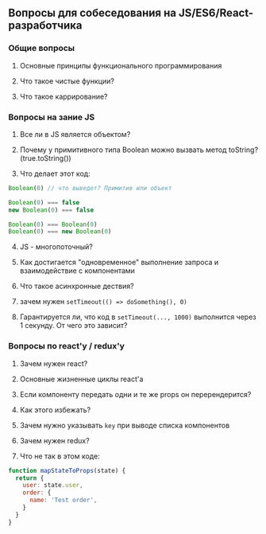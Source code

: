 ## Вопросы для собеседования на JS/ES6/React-разработчика

### Общие вопросы

1. Основные принципы функционального программирования

2. Что такое чистые функции?

3. Что такое каррирование?

### Вопросы на зание JS

1. Все ли в JS является объектом?

2. Почему у примитивного типа Boolean можно вызвать метод toString? (true.toString())

3. Что делает этот код:

``` js
Boolean(0) // что выведет? Примитив или объект

Boolean(0) === false
new Boolean(0) === false

Boolean(0) === Boolean(0)
Boolean(0) === new Boolean(0)
```

4. JS - многопоточный?

5. Как достигается "одновременное" выполнение запроса и взаимодействие с компонентами

6. Что такое асинхронные дествия?

7. зачем нужен `setTimeout(() => doSomething(), 0)`

8. Гарантируется ли, что код в `setTimeout(..., 1000)` выполнится через 1 секунду. От чего это зависит?

### Вопросы по react'у / redux'у

1. Зачем нужен react?

2. Основные жизненные циклы react'а

3. Если компоненту передать одни и те же props он перерендерится?

4. Как этого избежать?

5. Зачем нужно указывать `key` при выводе списка компонентов

6. Зачем нужен redux?

7. Что не так в этом коде:

``` js
function mapStateToProps(state) {
  return {
    user: state.user,
    order: {
      name: 'Test order',
    }
  }
}
```
